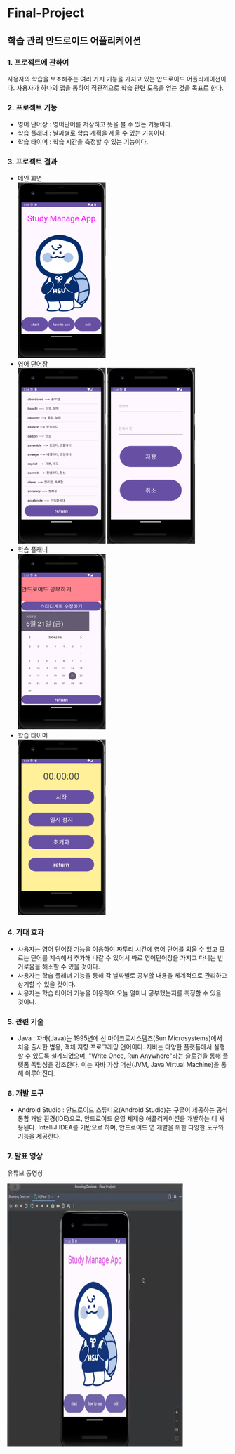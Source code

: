# Final-Project

## 학습 관리 안드로이드 어플리케이션

### 1. 프로젝트에 관하여
  사용자의 학습을 보조해주는 여러 가지 기능을 가지고 있는 안드로이드 어플리케이션이다.
  사용자가 하나의 앱을 통하여 직관적으로 학습 관련 도움을 얻는 것을 목표로 한다.
### 2. 프로젝트 기능
- 영어 단어장 : 영어단어를 저장하고 뜻을 볼 수 있는 기능이다.
- 학습 플래너 : 날짜별로 학습 계획을 세울 수 있는 기능이다.
- 학습 타이머 : 학습 시간을 측정할 수 있는 기능이다.
### 3. 프로젝트 결과
- 메인 화면 <br> <img src="images/main.png" width="200" height="400" />
- 영어 단어장 <br> <img src="images/word1.png" width="200" height="400" />  <img src="images/word2.png" width="200" height="400" />
- 학습 플래너 <br> <img src="images/plan.png" width="200" height="400" />
- 학습 타이머 <br> <img src="images/timer.png" width="200" height="400" />
### 4. 기대 효과
- 사용자는 영어 단어장 기능을 이용하여 짜투리 시간에 영어 단어를 외울 수 있고 모르는 단어를 계속해서 추가해 나갈 수 있어서 따로 영어단어장을 가지고 다니는 번거로움을 해소할 수 있을 것이다.
- 사용자는 학습 플래너 기능을 통해 각 날짜별로 공부할 내용을 체계적으로 관리하고 상기할 수 있을 것이다.
- 사용자는 학습 타이머 기능을 이용하여 오늘 얼마나 공부했는지를 측정할 수 있을 것이다.
### 5. 관련 기술
- Java : 자바(Java)는 1995년에 선 마이크로시스템즈(Sun Microsystems)에서 처음 출시한 범용, 객체 지향 프로그래밍 언어이다. 자바는 다양한 플랫폼에서 실행할 수 있도록 설계되었으며, "Write Once, Run Anywhere"라는 슬로건을 통해 플랫폼 독립성을 강조한다. 이는 자바 가상 머신(JVM, Java Virtual Machine)을 통해 이루어진다.
### 6. 개발 도구
- Android Studio : 안드로이드 스튜디오(Android Studio)는 구글이 제공하는 공식 통합 개발 환경(IDE)으로, 안드로이드 운영 체제용 애플리케이션을 개발하는 데 사용된다. IntelliJ IDEA를 기반으로 하며, 안드로이드 앱 개발을 위한 다양한 도구와 기능을 제공한다.
### 7. 발표 영상
  유튜브 동영상

  <a href="https://www.youtube.com/watch?v=fpBYIk8nWIk">
    <img src="images/title.png" alt="Your Video Title" width="400" height="600">
  </a>

